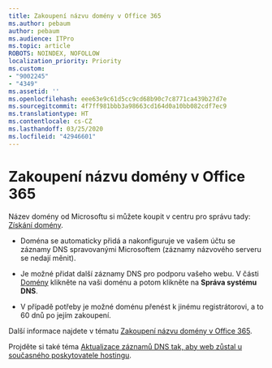 ```yaml
---
title: Zakoupení názvu domény v Office 365
ms.author: pebaum
author: pebaum
ms.audience: ITPro
ms.topic: article
ROBOTS: NOINDEX, NOFOLLOW
localization_priority: Priority
ms.custom:
- "9002245"
- "4349"
ms.assetid: ''
ms.openlocfilehash: eee63e9c61d5cc9cd68b90c7c8771ca439b27d7e
ms.sourcegitcommit: 4f7ff981bbb3a98663cd164d0a10bb082cdf7ec9
ms.translationtype: HT
ms.contentlocale: cs-CZ
ms.lasthandoff: 03/25/2020
ms.locfileid: "42946601"
---
```

# <a name="buy-a-domain-name-in-office-365"></a>Zakoupení názvu domény v Office 365

Název domény od Microsoftu si můžete koupit v centru pro správu tady: [Získání domény](https://admin.microsoft.com/Domains/Buy).

- Doména se automaticky přidá a nakonfiguruje ve vašem účtu se záznamy DNS spravovanými Microsoftem (záznamy názvového serveru se nedají měnit).

- Je možné přidat další záznamy DNS pro podporu vašeho webu.  V části [Domény](https://admin.microsoft.com/AdminPortal/Home#/Domains) klikněte na vaši doménu a potom klikněte na **Správa systému DNS**.

- V případě potřeby je možné doménu přenést k jinému registrátorovi, a to 60 dnů po jejím zakoupení.

Další informace najdete v tématu [Zakoupení názvu domény v Office 365](https://docs.microsoft.com/microsoft-365/admin/get-help-with-domains/buy-a-domain-name?view=o365-worldwide).

Projděte si také téma [Aktualizace záznamů DNS tak, aby web zůstal u současného poskytovatele hostingu](https://docs.microsoft.com/alchemyinsights/update-dns-records-to-keep-your-website-with-your-current-hosting-provider-0).
